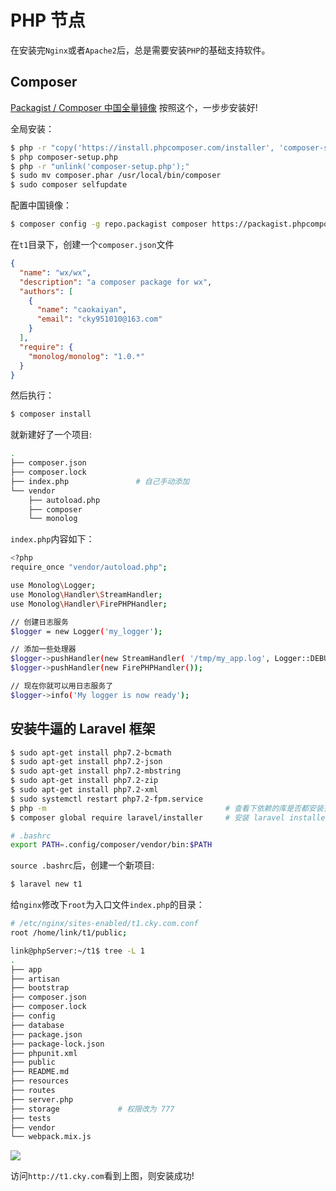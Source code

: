 # PHP 节点

在安装完`Nginx`或者`Apache2`后，总是需要安装`PHP`的基础支持软件。

## Composer

[Packagist / Composer 中国全量镜像](https://pkg.phpcomposer.com/) 按照这个，一步步安装好!

全局安装：

```bash
$ php -r "copy('https://install.phpcomposer.com/installer', 'composer-setup.php');"
$ php composer-setup.php
$ php -r "unlink('composer-setup.php');"
$ sudo mv composer.phar /usr/local/bin/composer
$ sudo composer selfupdate
```

配置中国镜像：

```bash
$ composer config -g repo.packagist composer https://packagist.phpcomposer.com
```

在`t1`目录下，创建一个`composer.json`文件

```json
{
  "name": "wx/wx",
  "description": "a composer package for wx",
  "authors": [
    {
      "name": "caokaiyan",
      "email": "cky951010@163.com"
    }
  ],
  "require": {
    "monolog/monolog": "1.0.*"
  }
}
```

然后执行：

```bash
$ composer install
```

就新建好了一个项目:

```bash
.
├── composer.json
├── composer.lock
├── index.php               # 自己手动添加
└── vendor
    ├── autoload.php
    ├── composer
    └── monolog
```

`index.php`内容如下：

```bash
<?php
require_once "vendor/autoload.php";

use Monolog\Logger;
use Monolog\Handler\StreamHandler;
use Monolog\Handler\FirePHPHandler;

// 创建日志服务
$logger = new Logger('my_logger');

// 添加一些处理器
$logger->pushHandler(new StreamHandler( '/tmp/my_app.log', Logger::DEBUG));
$logger->pushHandler(new FirePHPHandler());

// 现在你就可以用日志服务了
$logger->info('My logger is now ready');
```

## 安装牛逼的 Laravel 框架

```bash
$ sudo apt-get install php7.2-bcmath
$ sudo apt-get install php7.2-json
$ sudo apt-get install php7.2-mbstring
$ sudo apt-get install php7.2-zip
$ sudo apt-get install php7.2-xml
$ sudo systemctl restart php7.2-fpm.service
$ php -m                                        # 查看下依赖的库是否都安装齐全
$ composer global require laravel/installer     # 安装 laravel installer
```

```bash
# .bashrc
export PATH=.config/composer/vendor/bin:$PATH
```

`source .bashrc`后，创建一个新项目:

```bash
$ laravel new t1
```

给`nginx`修改下`root`为入口文件`index.php`的目录：

```bash
# /etc/nginx/sites-enabled/t1.cky.com.conf
root /home/link/t1/public;
```

```bash
link@phpServer:~/t1$ tree -L 1
.
├── app
├── artisan
├── bootstrap
├── composer.json
├── composer.lock
├── config
├── database
├── package.json
├── package-lock.json
├── phpunit.xml
├── public
├── README.md
├── resources
├── routes
├── server.php
├── storage             # 权限改为 777
├── tests
├── vendor
└── webpack.mix.js
```

![](https://img.codekissyoung.com/2020/01/15/13619d72fb58e1e71168e15d0841b4ee.png)

访问`http://t1.cky.com`看到上图，则安装成功!
